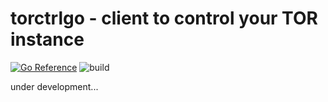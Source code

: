 # torctrlgo - client to control your TOR instance
[![Go Reference](https://pkg.go.dev/badge/github.com/CodeSpoof/torctrlgo.svg)](https://pkg.go.dev/github.com/CodeSpoof/torctrlgo)
![build](https://github.com/CodeSpoof/torctrlgo/actions/workflows/go.yml/badge.svg)

under development...
